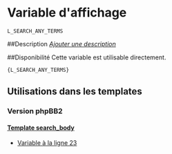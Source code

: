 # Variable d'affichage
```
L_SEARCH_ANY_TERMS
```


##Description
[*Ajouter une description*](https://fa-tvars.appspot.com/var/L_SEARCH_ANY_TERMS)

##Disponibilité
Cette variable est utilisable directement.

```html
{L_SEARCH_ANY_TERMS}
```

## Utilisations dans les templates

### Version phpBB2

#### [Template search_body](subsilver/search_body.md#readme)
* [Variable &agrave; la ligne 23](../subsilver/search_body.tpl#L23)